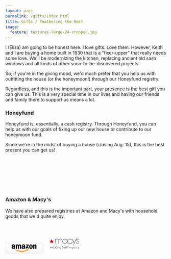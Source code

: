 ```yaml
---
layout: page
permalink: /gifts/index.html
title: Gifts / Feathering the Nest
image:
  feature: textures-large-24-cropped.jpg
---
```


I (Eliza) am going to be honest here.  I love gifts. Love them. However, Keith and I are buying a home built in 1930 that is a "fixer-upper" that really needs some love.  We'll be modernizing the kitchen, replacing ancient old sash windows and all kinds of other soon-to-be-discovered projects.

So, if you're in the giving mood, we'd much prefer that you help us with outfitting the house (or the honeymoon!) through our Honeyfund registry.

Regardless, and this is the important part, your presence is the best gift you can give us.  This is a very special time in our lives and having our friends and family there to support us means a lot.

### Honeyfund

Honeyfund is, essentially, a cash registry.  Through Honeyfund, you can help us with our goals of fixing up our new house or contribute to our honeymoon fund.

Since we're in the midst of buying a house (closing Aug. 15), this is the best present you can get us!

<div style="width:200px;margin:0 auto;"><a href="http://www.honeyfund.com/wedding/brockmarcum" style="text-align:left;background:url('http://www.honeyfund.com/share/honeyfund3.png') no-repeat;display:block;width:200px;height:100px;text-indent:-9999em;">Visit our honeyfund at Honeyfund.com, the free honeymoon registry</a></div>


### Amazon & Macy's

We have also prepared registries at Amazon and Macy's with household goods that we'd quite enjoy.

<br/>
<p>
<a href="http://www.amazon.com/gp/registry/wedding/1VBQC9PT2I94Y"><img src="/images/amazonlogo.gif" /></a>
&nbsp;
<a href="http://www.macys.com/registry/wedding/guest/?registryId=2118786"><img src="/images/macys-wed-and-gift-registry.gif" width="116px" /></a></p>
